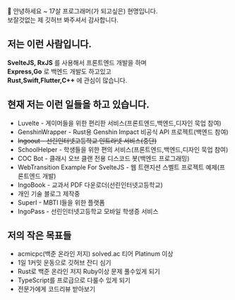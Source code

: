 🤚 안녕하세요 ~ 17살 프로그래머(가 되고싶은) 현명입니다.<br>
보잘것없는 제 깃허브 봐주셔서 감사합니다.


<h2>저는 이런 사람입니다.</h2>

<b>SvelteJS, RxJS</b>
를 사용해서 프론트엔드 개발을 하며
<br>
<b>Express,Go</b>
로 백엔드 개발도 하고있고
<br>
<b>Rust,Swift,Flutter,C++</b>
에 관심이 많습니다.

<h2>현재 저는 이런 일들을 하고 있습니다.</h2>

<ul>
  <li>Luvelte - 게이머들을 위한 편리한 서비스(프론트엔드,백엔드,디자인 묵업 참여)</li>
  <li>GenshinWrapper - Rust용 Genshin Impact 비공식 API 프로젝트(백엔드 참여)</li>
  <li><s>Ingoout - 선린인터넷고등학교 인트라넷 서비스(중단)</s></li>
  <li>SchoolHelper - 학생들을 위한 편의 서비스(프론트엔드,백엔드,디자인 묵업 참여)</li>
  <li>COC Bot - 클래시 오브 클랜 전용 디스코드 봇(백엔드 프로그래밍)</li>
  <li>WebTransition Example For SvelteJS - 웹 트랜지션 스벨트 프로젝트 예제(프론트엔드 개발)</li>
  <li>IngoBook - 교과서 PDF 다운로더(선린인터넷고등학교)</li>
  <li>개인 기술 블로그 제작중</li>
  <li>SuperI - MBTI I들을 위한 플랫폼</li>
  <li>IngoPass - 선린인터넷고등학교 모바일 학생증 서비스</li>
</ul>

<h2>저의 작은 목표들</h2>

<ul>
  <li>acmicpc(백준 온라인 저지) solved.ac 티어 Platinum 이상</li>
  <li>1일 1커밋 운동으로 깃허브 잔디 심기</li>
  <li>Rust로 백준 온라인 저지 Ruby이상 문제 풀수있게 되기</li>
  <li>TypeScript를 프로급으로 다룰수 있게 되기</li>
  <li>전문가에게 코드리뷰 받아보기</li>
</ul>
